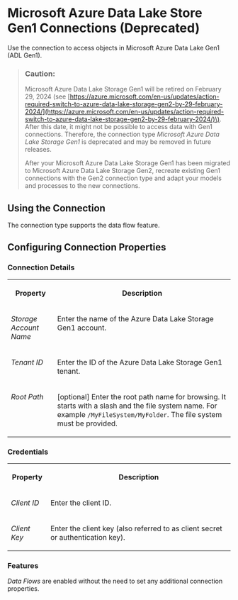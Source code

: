 <!-- loioaa04f9a3dd454b1b8761a963079887a3 -->

# Microsoft Azure Data Lake Store Gen1 Connections \(Deprecated\)

Use the connection to access objects in Microsoft Azure Data Lake Gen1 \(ADL Gen1\).



> ### Caution:  
> Microsoft Azure Data Lake Storage Gen1 will be retired on February 29, 2024 \(see [https://azure.microsoft.com/en-us/updates/action-required-switch-to-azure-data-lake-storage-gen2-by-29-february-2024/](https://azure.microsoft.com/en-us/updates/action-required-switch-to-azure-data-lake-storage-gen2-by-29-february-2024/)\). After this date, it might not be possible to access data with Gen1 connections. Therefore, the connection type *Microsoft Azure Data Lake Storage Gen1* is deprecated and may be removed in future releases.
> 
> After your Microsoft Azure Data Lake Storage Gen1 has been migrated to Microsoft Azure Data Lake Storage Gen2, recreate existing Gen1 connections with the Gen2 connection type and adapt your models and processes to the new connections.



<a name="loioaa04f9a3dd454b1b8761a963079887a3__ADL1_usage"/>

## Using the Connection

The connection type supports the data flow feature.



## Configuring Connection Properties



### Connection Details


<table>
<tr>
<th valign="top">

Property

</th>
<th valign="top">

Description

</th>
</tr>
<tr>
<td valign="top">

*Storage Account Name* 

</td>
<td valign="top">

Enter the name of the Azure Data Lake Storage Gen1 account. 

</td>
</tr>
<tr>
<td valign="top">

*Tenant ID*  

</td>
<td valign="top">

Enter the ID of the Azure Data Lake Storage Gen1 tenant. 

</td>
</tr>
<tr>
<td valign="top">

*Root Path*  

</td>
<td valign="top">

\[optional\] Enter the root path name for browsing. It starts with a slash and the file system name. For example `/MyFileSystem/MyFolder`. The file system must be provided. 

</td>
</tr>
</table>



### Credentials


<table>
<tr>
<th valign="top">

Property

</th>
<th valign="top">

Description

</th>
</tr>
<tr>
<td valign="top">

*Client ID*  

</td>
<td valign="top">

Enter the client ID. 

</td>
</tr>
<tr>
<td valign="top">

*Client Key*  

</td>
<td valign="top">

Enter the client key \(also referred to as client secret or authentication key\). 

</td>
</tr>
</table>



### Features

*Data Flows* are enabled without the need to set any additional connection properties.

